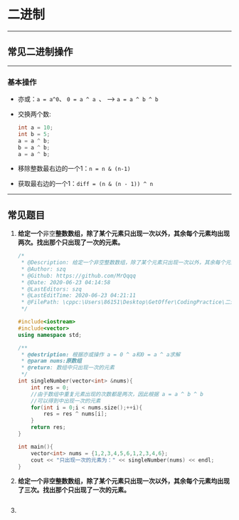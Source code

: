 # 二进制

------

## 常见二进制操作

------

###  基本操作

- 亦或：`a = a^0`、   `0 = a ^ a `、 --> `a = a ^ b ^ b`

- 交换两个数: 

  ```cpp
  int a = 10;
  int b = 5;
  a = a ^ b;
  b = a ^ b;
  a = a ^ b;	
  ```

- 移除整数最右边的一个1：`n = n & (n-1)`

- 获取最右边的一个1：`diff = (n & (n - 1)) ^ n`

------

## 常见题目

1. **给定一个**非空**整数数组，除了某个元素只出现一次以外，其余每个元素均出现两次。找出那个只出现了一次的元素。**

   ```cpp
   /*
    * @Description: 给定一个非空整数数组，除了某个元素只出现一次以外，其余每个元素均出现两次。找出那个只出现了一次的元素。
    * @Author: szq
    * @Github: https://github.com/MrQqqq
    * @Date: 2020-06-23 04:14:58
    * @LastEditors: szq
    * @LastEditTime: 2020-06-23 04:21:11
    * @FilePath: \cppc:\Users\86151\Desktop\GetOffer\CodingPractice\二进制\src\singleNumber.cpp
    */ 
   
   #include<iostream>
   #include<vector>
   using namespace std;
   
   /**
    * @destription: 根据亦或操作 a = 0 ^ a和0 = a ^ a求解
    * @param nums:原数组 
    * @return: 数组中只出现一次的元素
    */
   int singleNumber(vector<int> &nums){
       int res = 0;
       //由于数组中重复元素出现的次数都是两次，因此根据 a = a ^ b ^ b
       //可以得到中出现一次的元素
       for(int i = 0;i < nums.size();++i){
           res = res ^ nums[i];
       }
       return res;
   }
   
   int main(){
       vector<int> nums = {1,2,3,4,5,6,1,2,3,4,6};
       cout << "只出现一次的元素为：" << singleNumber(nums) << endl;
   }
   ```

2. **给定一个非空整数数组，除了某个元素只出现一次以外，其余每个元素均出现了三次。找出那个只出现了一次的元素。**

   ```
   
   ```

   

3. 